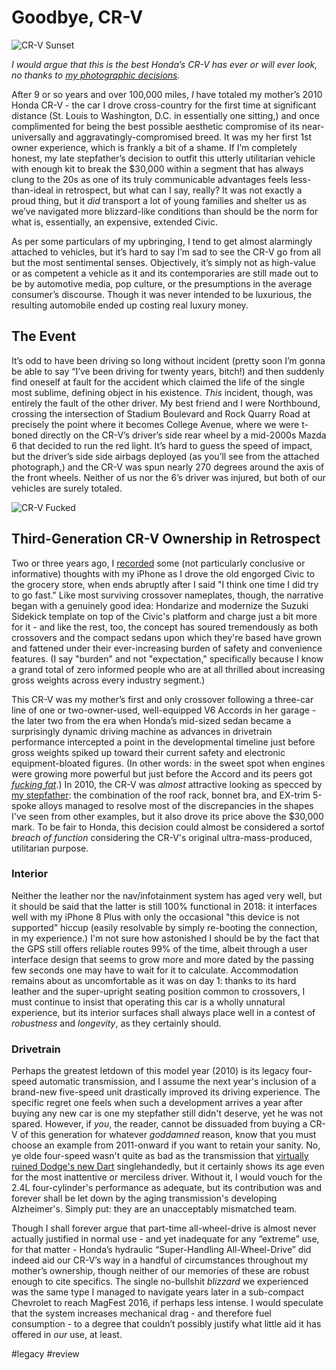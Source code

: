 # Goodbye, CR-V

![CR-V Sunset](https://i.snap.as/D6s09v2.jpeg)

*I would argue that this is the best Honda’s CR-V has ever or will ever look, no thanks to [my photographic decisions](https://bilge.world/iphone4-photography).*

After 9 or so years and over 100,000 miles, *I* have totaled my mother’s 2010 Honda CR-V - the car I drove cross-country for the first time at significant distance (St. Louis to Washington, D.C. in essentially one sitting,) and once complimented for being the best possible aesthetic compromise of its near-universally and aggravatingly-compromised breed. It was my her first 1st owner experience, which is frankly a bit of a shame. If I’m completely honest, my late stepfather’s decision to outfit this utterly utilitarian vehicle with enough kit to break the $30,000 within a segment that has always clung to the 20s as one of its truly communicable advantages feels less-than-ideal in retrospect, but what can I say, really? It was not exactly a proud thing, but it *did* transport a lot of young families and shelter us as we’ve navigated more blizzard-like conditions than should be the norm for what is, essentially, an expensive, extended Civic.

As per some particulars of my upbringing, I tend to get almost alarmingly attached to vehicles, but it’s hard to say I’m sad to see the CR-V go from all but the most sentimental senses. Objectively, it’s simply not as high-value or as competent a vehicle as it and its contemporaries are still made out to be by automotive media, pop culture, or the presumptions in the average consumer’s discourse. Though it was never intended to be luxurious, the resulting automobile ended up costing real luxury money.

## The Event

It’s odd to have been driving so long without incident (pretty soon I’m gonna be able to say “I’ve been driving for twenty years, bitch!) and then suddenly find oneself at fault for the accident which claimed the life of the single most sublime, defining object in his existence. *This* incident, though, was entirely the fault of the other driver. My best friend and I were Northbound, crossing the intersection of Stadium Boulevard and Rock Quarry Road at precisely the point where it becomes College Avenue, where we were t-boned directly on the CR-V’s driver’s side rear wheel by a mid-2000s Mazda 6 that decided to run the red light. It’s hard to guess the speed of impact, but the driver’s side side airbags deployed (as you’ll see from the attached photograph,) and the CR-V was spun nearly 270 degrees around the axis of the front wheels. Neither of us nor the 6’s driver was injured, but both of our vehicles are surely totaled.

![CR-V Fucked](https://i.snap.as/em1WVnd.jpeg)

## Third-Generation CR-V Ownership in Retrospect

Two or three years ago, I [recorded](https://youtu.be/7ucf0Hp3eKk) some (not particularly conclusive or informative) thoughts with my iPhone as I drove the old engorged Civic to the grocery store, when ends abruptly after I said "I think one time I did try to go fast." Like most surviving crossover nameplates, though, the narrative began with a genuinely good idea: Hondarize and modernize the Suzuki Sidekick template on top of the Civic's platform and charge just a bit more for it - and like the rest, too, the concept has soured tremendously as both crossovers and the compact sedans upon which they're based have grown and fattened under their ever-increasing burden of safety and convenience features. (I say "burden" and not "expectation," specifically because I know a grand total of zero informed people who are at all thrilled about increasing gross weights across every industry segment.)

This CR-V was my mother’s first and only crossover following a three-car line of one or two-owner-used, well-equipped V6 Accords in her garage - the later two from the era when Honda’s mid-sized sedan became a surprisingly dynamic driving machine as advances in drivetrain performance intercepted a point in the developmental timeline just before gross weights spiked up toward their current safety and electronic equipment-bloated figures. (In other words: in the sweet spot when engines were growing more powerful but just before the Accord and its peers got [*fucking fat*](http://www.speedmonkey.co.uk/2012/10/honda-from-trendsetters-to-just-another.html).) In 2010, the CR-V was *almost* attractive looking as specced by [my stepfather](http://www.extratone.com/words/inred/crosscabriolet/): the combination of the roof rack, bonnet bra, and EX-trim 5-spoke alloys managed to resolve most of the discrepancies in the shapes I've seen from other examples, but it also drove its price above the $30,000 mark. To be fair to Honda, this decision could almost be considered a sortof *breach of function* considering the CR-V's original ultra-mass-produced, utilitarian purpose.

### Interior

Neither the leather nor the nav/infotainment system has aged very well, but it should be said that the latter is still 100% functional in 2018: it interfaces well with my iPhone 8 Plus with only the occasional "this device is not supported" hiccup (easily resolvable by simply re-booting the connection, in my experience.) I'm not sure how astonished I should be by the fact that the GPS still offers reliable routes 99% of the time, albeit through a user interface design that seems to grow more and more dated by the passing few seconds one may have to wait for it to calculate. Accommodation remains about as uncomfortable as it was on day 1: thanks to its hard leather and the super-upright seating position common to crossovers, I must continue to insist that operating this car is a wholly unnatural experience, but its interior surfaces shall always place well in a contest of *robustness* and *longevity*, as they certainly should.

### Drivetrain

Perhaps the greatest letdown of this model year (2010) is its legacy four-speed automatic transmission, and I assume the next year's inclusion of a brand-new five-speed unit drastically improved its driving experience. The specific regret one feels when such a development arrives a year after buying any new car is one my stepfather still didn't deserve, yet he was not spared. However, if *you*, the reader, cannot be dissuaded from buying a CR-V of this generation for whatever *goddamned* reason, know that you must choose an example from 2011-onward if you want to retain your sanity. No, ye olde four-speed wasn't quite as bad as the transmission that [virtually ruined Dodge's new Dart](https://youtu.be/zs9ScPleCTw) singlehandedly, but it certainly shows its age even for the most inattentive or merciless driver. Without it, I would vouch for the 2.4L four-cylinder's performance as adequate, but its contribution was and forever shall be let down by the aging transmission's developing Alzheimer's. Simply put: they are an unacceptably mismatched team.

Though I shall forever argue that part-time all-wheel-drive is almost never actually justified in normal use - and yet inadequate for any “extreme” use, for that matter - Honda’s hydraulic “Super-Handling All-Wheel-Drive” did indeed aid our CR-V’s way in a handful of circumstances throughout my mother’s ownership, though neither of our memories of these are robust enough to cite specifics. The single no-bullshit *blizzard* we experienced was the same type I managed to navigate years later in a sub-compact Chevrolet to reach MagFest 2016, if perhaps less intense. I would speculate that the system increases mechanical drag - and therefore fuel consumption - to a degree that couldn’t possibly justify what little aid it has offered in *our* use, at least.

<!--comment-->

#legacy #review
